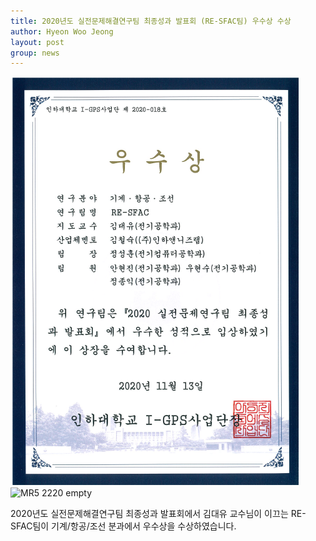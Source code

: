 ```yaml
---
title: 2020년도 실전문제해결연구팀 최종성과 발표회 (RE-SFAC팀) 우수상 수상
author: Hyeon Woo Jeong
layout: post
group: news
---
```


 <img src="/static/img/news/respect_best.png" alt="MR5 2220 empty" class="img-responsive">
 
 <img src="/static/img/news/c" alt="MR5 2220 empty" class="img-responsive">

 2020년도 실전문제해결연구팀 최종성과 발표회에서 김대유 교수님이 이끄는 RE-SFAC팀이 기계/항공/조선 분과에서 우수상을 수상하였습니다. 
